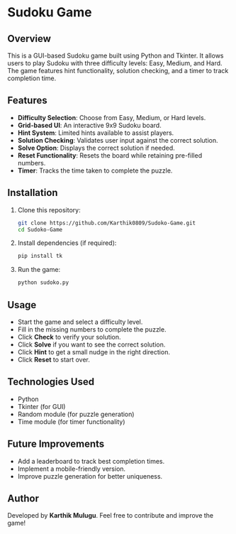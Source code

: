 # Sudoku Game

## Overview
This is a GUI-based Sudoku game built using Python and Tkinter. It allows users to play Sudoku with three difficulty levels: Easy, Medium, and Hard. The game features hint functionality, solution checking, and a timer to track completion time.

## Features
- **Difficulty Selection**: Choose from Easy, Medium, or Hard levels.
- **Grid-based UI**: An interactive 9x9 Sudoku board.
- **Hint System**: Limited hints available to assist players.
- **Solution Checking**: Validates user input against the correct solution.
- **Solve Option**: Displays the correct solution if needed.
- **Reset Functionality**: Resets the board while retaining pre-filled numbers.
- **Timer**: Tracks the time taken to complete the puzzle.

## Installation
1. Clone this repository:
   ```sh
   git clone https://github.com/Karthik0809/Sudoko-Game.git
   cd Sudoko-Game
   ```
2. Install dependencies (if required):
   ```sh
   pip install tk
   ```
3. Run the game:
   ```sh
   python sudoko.py
   ```

## Usage
- Start the game and select a difficulty level.
- Fill in the missing numbers to complete the puzzle.
- Click **Check** to verify your solution.
- Click **Solve** if you want to see the correct solution.
- Click **Hint** to get a small nudge in the right direction.
- Click **Reset** to start over.

## Technologies Used
- Python
- Tkinter (for GUI)
- Random module (for puzzle generation)
- Time module (for timer functionality)

## Future Improvements
- Add a leaderboard to track best completion times.
- Implement a mobile-friendly version.
- Improve puzzle generation for better uniqueness.

## Author
Developed by **Karthik Mulugu**. Feel free to contribute and improve the game!

